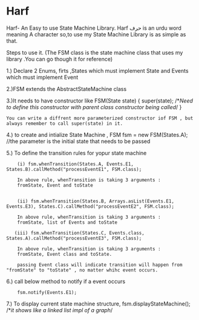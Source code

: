 # Harf
Harf- An Easy to use State Machine Library.
Harf حرف is an urdu word meaning A character so,to use  my State Machine Library is as simple as that.

Steps to use it. (The FSM class is the state machine class that uses my library .You can go though it for reference)

1.) Declare 2 Enums, firts ,States which must implement State and Events which must implement Event

2.)FSM extends the AbstractStateMachine class

3.)It needs to have constructor like
   FSM(State state) {
        super(state); /**Need to define this constructor with parent class constructor being called*/
    }
    
    You can write a diffrent more parameterized constructor iof FSM , but always remember to call super(state) in it.

4.) to create and intialize State Machine , 
 FSM fsm = new FSM(States.A); //the parameter is the initial state that needs to be passed
 
5.)  To define the transition rules for yopur state machine

        (i) fsm.whenTransition(States.A, Events.E1, States.B).callMethod("processEventE1", FSM.class);
        
        In above rule, whenTransition is taking 3 arguments :
        fromState, Event and toState
        
        
        (ii) fsm.whenTransition(States.B, Arrays.asList(Events.E1, Events.E3), States.C).callMethod("processEventE2", FSM.class);
        
        In above rule, whenTransition is taking 3 arguments :
        fromState, list of Events and toState
        
       (iii) fsm.whenTransition(States.C, Events.class, States.A).callMethod("processEventE3", FSM.class);
       
        In above rule, whenTransition is taking 3 arguments :
        fromState, Event class and toState.
        
        passing Event class will indicate transition will happen from "fromState" to "toState" , no matter whihc event occurs.
  
 6.)   call below method to notify if a event occurs
  
        fsm.notify(Events.E1);
  
 7.)     To display current state machine structure, 
        fsm.displayStateMachine();  /**it shows like a linked list impl of a graph*/

 
